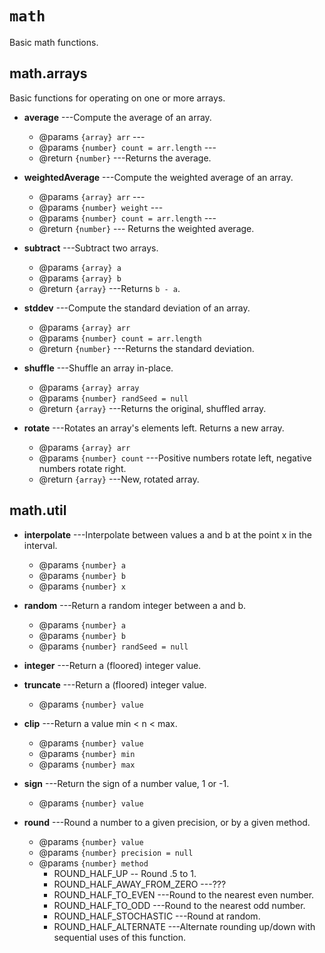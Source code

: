 # `math`

Basic math functions.

## math.arrays

Basic functions for operating on one or more arrays.

* __average__ ---Compute the average of an array.
	* @params `{array} arr` ---
	* @params `{number} count = arr.length` ---
	* @return `{number}` ---Returns the average.

* __weightedAverage__ ---Compute the weighted average of an array.
	* @params `{array} arr` ---
	* @params `{number} weight` ---
	* @params `{number} count = arr.length` ---
	* @return `{number}` --- Returns the weighted average.

* __subtract__ ---Subtract two arrays.
	* @params `{array} a`
	* @params `{array} b`
	* @return `{array}` ---Returns `b - a`.

* __stddev__ ---Compute the standard deviation of an array.
	* @params `{array} arr`
	* @params `{number} count = arr.length`
	* @return `{number}` ---Returns the standard deviation.

* __shuffle__ ---Shuffle an array in-place.
	* @params `{array} array`
	* @params `{number} randSeed = null`
	* @return `{array}` ---Returns the original, shuffled array.

* __rotate__ ---Rotates an array's elements left. Returns a new array.
	* @params `{array} arr`
	* @params `{number} count` ---Positive numbers rotate left, negative numbers rotate right.
	* @return `{array}` ---New, rotated array.

## math.util

* __interpolate__ ---Interpolate between values a and b at the point x in the interval.
    * @params `{number} a`
    * @params `{number} b`
    * @params `{number} x`

* __random__ ---Return a random integer between a and b.
    * @params `{number} a`
    * @params `{number} b`
    * @params `{number} randSeed = null`

* __integer__ ---Return a (floored) integer value.
* __truncate__ ---Return a (floored) integer value.
    * @params `{number} value`

* __clip__ ---Return a value min < n < max.
    * @params `{number} value`
    * @params `{number} min`
    * @params `{number} max`

* __sign__ ---Return the sign of a number value, 1 or -1.
    * @params `{number} value`

* __round__ ---Round a number to a given precision, or by a given method.
    * @params `{number} value`
    * @params `{number} precision = null`
    * @params `{number} method`
        * ROUND_HALF_UP -- Round .5 to 1.
        * ROUND_HALF_AWAY_FROM_ZERO ---???
        * ROUND_HALF_TO_EVEN ---Round to the nearest even number.
        * ROUND_HALF_TO_ODD ---Round to the nearest odd number.
        * ROUND_HALF_STOCHASTIC ---Round at random.
        * ROUND_HALF_ALTERNATE ---Alternate rounding up/down with sequential uses of this function.

